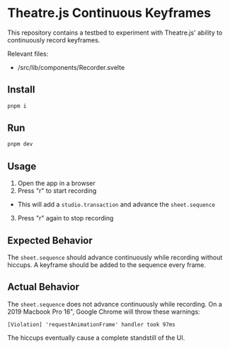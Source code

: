 # Theatre.js Continuous Keyframes

This repository contains a testbed to experiment with Theatre.js' ability to continuously record keyframes.

Relevant files:

- /src/lib/components/Recorder.svelte

## Install

```bash
pnpm i
```

## Run

```bash
pnpm dev
```

## Usage

1. Open the app in a browser
2. Press "r" to start recording

- This will add a `studio.transaction` and advance the `sheet.sequence`

3. Press "r" again to stop recording

## Expected Behavior

The `sheet.sequence` should advance continuously while recording without hiccups. A keyframe should be added to the sequence every frame.

## Actual Behavior

The `sheet.sequence` does not advance continuously while recording. On a 2019 Macbook Pro 16", Google Chrome will throw these warnings:

```
[Violation] 'requestAnimationFrame' handler took 97ms
```

The hiccups eventually cause a complete standstill of the UI.
